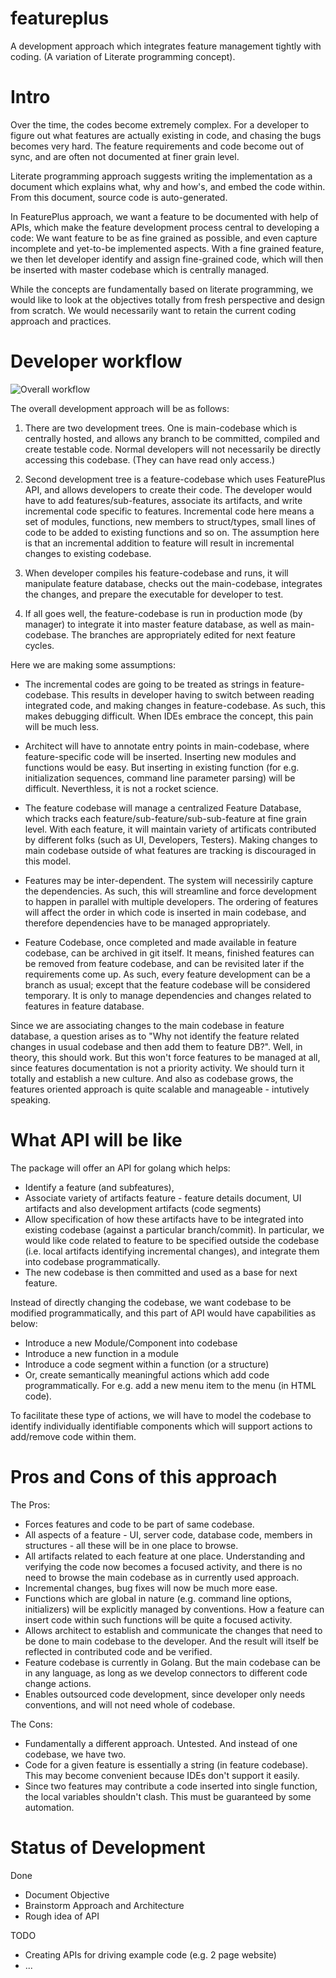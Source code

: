 # featureplus

A development approach which integrates feature management tightly with coding.
(A variation of Literate programming concept). 

# Intro

Over the time, the codes become extremely complex. For a developer to figure out what features are actually existing in code, and chasing the bugs becomes very hard. The feature requirements and code become out of sync, and are often not documented at finer grain level.

Literate programming approach suggests writing the implementation as a document which explains what, why and how's, and embed the code within. From this document, source code is auto-generated. 

In FeaturePlus approach, we want a feature to be documented with help of APIs, which make the feature development process central to developing a code: We want feature to be as fine grained as possible, and even capture incomplete and yet-to-be implemented aspects. With a fine grained feature, we then let developer identify and assign fine-grained code, which will then be inserted with master codebase which is centrally managed. 

While the concepts are fundamentally based on literate programming, we would like to look at the objectives totally from fresh perspective and design from scratch. We would necessarily want to retain the current coding approach and practices. 

# Developer workflow

![Overall workflow][workflow]

[workflow]: https://github.com/codevin/featureplus/docs/FeaturePlus.jpg


The overall development approach will be as follows:

1. There are two development trees. One is main-codebase which is centrally hosted, and allows any branch to be committed, compiled and create testable code. Normal developers will not necessarily be directly accessing this codebase. (They can have read only access.)

2. Second development tree is a feature-codebase which uses FeaturePlus API, and allows developers to create their code. The developer would have to add features/sub-features, associate its artifacts, and write incremental code specific to features. Incremental code here means a set of modules, functions, new members to struct/types, small lines of code to be added to existing functions and so on. The assumption here is that an incremental addition to feature will result in incremental changes to existing codebase.

3. When developer compiles his feature-codebase and runs, it will manipulate feature database, checks out the main-codebase, integrates the changes, and prepare the executable for developer to test. 

4. If all goes well, the feature-codebase is run in production mode (by manager) to integrate it into master feature database, as well as main-codebase. The branches are appropriately edited for next feature cycles. 

Here we are making some assumptions:

* The incremental codes are going to be treated as strings in feature-codebase.
This results in developer  having to switch between reading integrated code, and making changes in feature-codebase.  As such, this makes debugging difficult. When IDEs embrace the concept, this pain will be much less. 

* Architect will have to annotate entry points in main-codebase, where feature-specific code will be inserted. Inserting new modules and functions would be easy. But inserting in existing function (for e.g. initialization sequences, command line parameter parsing) will be difficult. Neverthless, it is not a rocket science.  

* The feature codebase will manage a centralized Feature Database, which tracks each feature/sub-feature/sub-sub-feature at fine grain level. With each feature, it will maintain variety of artificats contributed by different folks (such as UI, Developers, Testers). Making changes to main codebase outside of what features are tracking is discouraged in this model. 

* Features may be inter-dependent. The system will necessirily capture the dependencies. As such, this will streamline and force development to happen in parallel with multiple developers. The ordering of features will affect the order in which code is inserted in main codebase, and therefore dependencies have to be managed appropriately. 

* Feature Codebase, once completed and made available in feature codebase, can be archived in git itself. It means, finished features can be removed from feature codebase, and can be revisited later if the requirements come up.  As such, every feature development can be a branch as usual; except that the feature codebase will be considered temporary. It is only to manage dependencies and changes related to features in feature database.

Since we are associating changes to the main codebase in feature database, a question arises as to "Why not identify the feature related changes in usual codebase and then add them to feature DB?". Well, in theory, this should work. But this won't force features to be managed at all, since features documentation is not a priority activity. We should turn it totally and establish a new culture. And also as codebase grows, the features oriented approach is quite scalable and manageable - intutively speaking.

# What API will be like

The package will offer an API for golang which helps:
* Identify a feature (and subfeatures), 
* Associate variety of artifacts feature - feature details document, UI artifacts and also development artifacts (code segments)
* Allow specification of how these artifacts have to be integrated into existing codebase (against a particular branch/commit). In particular, we would like code related to feature to be specified outside the codebase (i.e. local artifacts identifying incremental changes), and integrate them into codebase programmatically.  
* The new codebase is then committed and used as a base for next feature.

Instead of directly changing the codebase, we want codebase to be modified programmatically, and this part of API would have capabilities as below:
* Introduce a new Module/Component into codebase
* Introduce a new function in a module
* Introduce a code segment within a function (or a structure)
* Or, create semantically meaningful actions which add code programmatically. For e.g. add a new menu item to the menu (in HTML code). 

To facilitate these type of actions, we will have to model the codebase to 
identify individually identifiable components which will support actions to add/remove code within them.

# Pros and Cons of this approach

The Pros:
* Forces features and code to be part of same codebase.
* All aspects of a feature - UI, server code, database code, members in structures - all these will be in one place to browse. 
* All artifacts related to each feature at one place. Understanding and verifying the code now becomes a focused activity, and there is no need to browse the main codebase as in currently used approach.
* Incremental changes, bug fixes will now be much more ease.
* Functions which are global in nature (e.g. command line options, initializers) will be explicitly managed by conventions. How a feature can insert code within such functions will be quite a focused activity.
* Allows architect to establish and communicate the changes that need to be done to main codebase to the developer. And the result will itself be reflected in contributed code and be verified.
* Feature codebase is currently in Golang. But the main codebase can be in any language, as long as we develop connectors to different code change actions.
* Enables outsourced code development, since developer only needs conventions, and will not need whole of codebase.


The Cons:
* Fundamentally a different approach. Untested. And instead of one codebase, we have two. 
* Code for a given feature is essentially a string (in feature codebase). This may become convenient because IDEs don't support it easily. 
* Since two features may contribute a code inserted into single function, the local variables shouldn't clash. This must be guaranteed by some automation.


# Status of Development

Done
* Document Objective
* Brainstorm Approach and Architecture
* Rough idea of API

TODO
* Creating APIs for driving example code (e.g. 2 page website)
* ...


